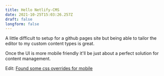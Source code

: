 ```yaml
---
title: Hello Netlify-CMS
date: 2021-10-25T15:03:26.257Z
draft: false
longform: false
---
```

A little difficult to setup for a github pages site but being able to tailor the editor to my custom content types is great. 

Once the UI is more mobile friendly it'll be just about a perfect solution for content management.

Edit: [Found some css overrides for mobile](https://truongnguyen.io/blog/netlify-cms-mobile-responsive-css)
<!--more-->